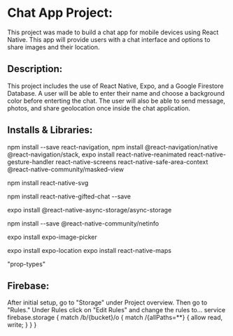 <h1> Chat App Project: </h1>

<p>This project was made to build a chat app for mobile devices using React Native. This app will provide users with a chat interface and options to share images and their location. </p>

<h2> Description: </h2>

<p> This project includes the use of React Native, Expo, and a Google Firestore Database. A user will be able to enter their name and choose a background color before enterting the chat. The user will also be able to send message, photos, and share geolocation once inside the chat application.  
  
<h2> Installs & Libraries: </h2>

<p> npm install --save react-navigation, npm install @react-navigation/native @react-navigation/stack, expo install react-native-reanimated react-native-gesture-handler react-native-screens react-native-safe-area-context @react-native-community/masked-view <p>
  <p> npm install react-native-svg <p>
  <p> npm install react-native-gifted-chat --save <p>
  <p> expo install @react-native-async-storage/async-storage <p>
  <p> npm install --save @react-native-community/netinfo <p>
  <p> expo install expo-image-picker <p>
  <p> expo install expo-location expo install react-native-maps <p>
  <p> "prop-types"  
  
<h2> Firebase: </h2>

<p> After initial setup, go to "Storage" under Project overview. Then go to "Rules." Under Rules click on "Edit Rules" and change the rules to...
  service firebase.storage {
  match /b/{bucket}/o {
  match /{allPaths=**} {
  allow read, write;
  }
  }
  }
